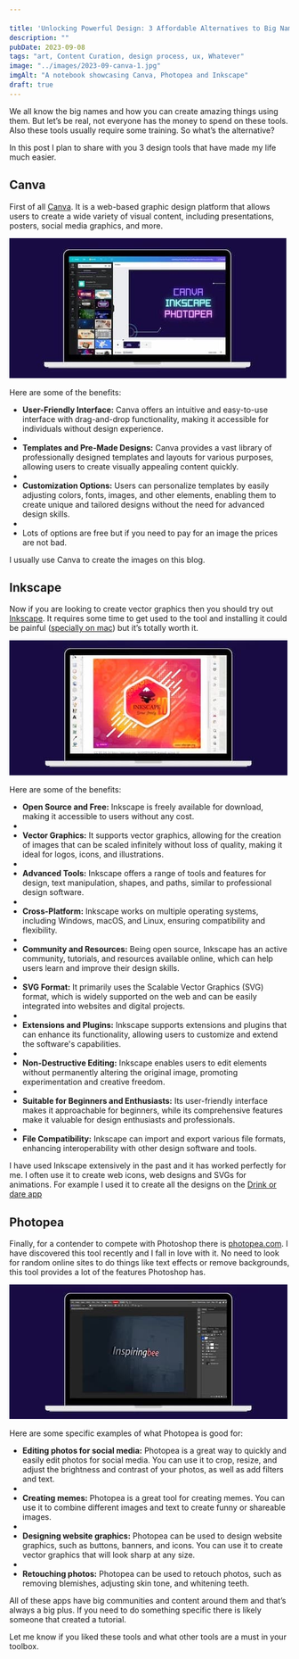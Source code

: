 ```yaml
---

title: 'Unlocking Powerful Design: 3 Affordable Alternatives to Big Names'
description: ""
pubDate: 2023-09-08
tags: "art, Content Curation, design process, ux, Whatever"
image: "../images/2023-09-canva-1.jpg"
imgAlt: "A notebook showcasing Canva, Photopea and Inkscape"
draft: true
---
```

We all know the big names and how you can create amazing things using them. But let’s be real, not everyone has the money to spend on these tools. Also these tools usually require some training. So what’s the alternative?

In this post I plan to share with you 3 design tools that have made my life much easier.

## Canva

First of all [Canva](https://www.canva.com/). It is a web-based graphic design platform that allows users to create a wide variety of visual content, including presentations, posters, social media graphics, and more.

[![](../images/2023-09-canva-1.jpg)](https://juanmanuelalloron.files.wordpress.com/2023/09/canva-1.jpg)

Here are some of the benefits:

- **User-Friendly Interface:** Canva offers an intuitive and easy-to-use interface with drag-and-drop functionality, making it accessible for individuals without design experience.
-
- **Templates and Pre-Made Designs:** Canva provides a vast library of professionally designed templates and layouts for various purposes, allowing users to create visually appealing content quickly.
-
- **Customization Options:** Users can personalize templates by easily adjusting colors, fonts, images, and other elements, enabling them to create unique and tailored designs without the need for advanced design skills.
-
- Lots of options are free but if you need to pay for an image the prices are not bad.

I usually use Canva to create the images on this blog.

## Inkscape

Now if you are looking to create vector graphics then you should try out [Inkscape](https://inkscape.org/). It requires some time to get used to the tool and installing it could be painful ([specially on mac](https://inkscape-manuals.readthedocs.io/en/latest/installing-on-mac.html)) but it’s totally worth it.

[![](../images/2023-09-inkscape.jpg)](https://juanmanuelalloron.files.wordpress.com/2023/09/inkscape.jpg)

Here are some of the benefits:

- **Open Source and Free:** Inkscape is freely available for download, making it accessible to users without any cost.
-
- **Vector Graphics:** It supports vector graphics, allowing for the creation of images that can be scaled infinitely without loss of quality, making it ideal for logos, icons, and illustrations.
-
- **Advanced Tools:** Inkscape offers a range of tools and features for design, text manipulation, shapes, and paths, similar to professional design software.
-
- **Cross-Platform:** Inkscape works on multiple operating systems, including Windows, macOS, and Linux, ensuring compatibility and flexibility.
-
- **Community and Resources:** Being open source, Inkscape has an active community, tutorials, and resources available online, which can help users learn and improve their design skills.
-
- **SVG Format:** It primarily uses the Scalable Vector Graphics (SVG) format, which is widely supported on the web and can be easily integrated into websites and digital projects.
-
- **Extensions and Plugins:** Inkscape supports extensions and plugins that can enhance its functionality, allowing users to customize and extend the software's capabilities.
-
- **Non-Destructive Editing:** Inkscape enables users to edit elements without permanently altering the original image, promoting experimentation and creative freedom.
-
- **Suitable for Beginners and Enthusiasts:** Its user-friendly interface makes it approachable for beginners, while its comprehensive features make it valuable for design enthusiasts and professionals.
-
- **File Compatibility:** Inkscape can import and export various file formats, enhancing interoperability with other design software and tools.

I have used Inkscape extensively in the past and it has worked perfectly for me. I often use it to create web icons, web designs and SVGs for animations. For example I used it to create all the designs on the [Drink or dare app](https://play.google.com/store/apps/details?id=com.sesalefuerte.app&hl=en_US&gl=US)

## Photopea

Finally, for a contender to compete with Photoshop there is [photopea.com](https://www.photopea.com/). I have discovered this tool recently and I fall in love with it. No need to look for random online sites to do things like text effects or remove backgrounds, this tool provides a lot of the features Photoshop has.

[![](../images/2023-09-photopea.jpg)](https://juanmanuelalloron.files.wordpress.com/2023/09/photopea.jpg)

Here are some specific examples of what Photopea is good for:

- **Editing photos for social media:** Photopea is a great way to quickly and easily edit photos for social media. You can use it to crop, resize, and adjust the brightness and contrast of your photos, as well as add filters and text.
-
- **Creating memes:** Photopea is a great tool for creating memes. You can use it to combine different images and text to create funny or shareable images.
-
- **Designing website graphics:** Photopea can be used to design website graphics, such as buttons, banners, and icons. You can use it to create vector graphics that will look sharp at any size.
-
- **Retouching photos:** Photopea can be used to retouch photos, such as removing blemishes, adjusting skin tone, and whitening teeth.

All of these apps have big communities and content around them and that’s always a big plus. If you need to do something specific there is likely someone that created a tutorial.

Let me know if you liked these tools and what other tools are a must in your toolbox.
